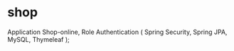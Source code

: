# shop
Application Shop-online, Role Authentication ( Spring Security, Spring JPA, MySQL, Thymeleaf );

